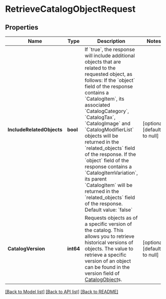 # RetrieveCatalogObjectRequest

## Properties
Name | Type | Description | Notes
------------ | ------------- | ------------- | -------------
**IncludeRelatedObjects** | **bool** | If &#x60;true&#x60;, the response will include additional objects that are related to the requested object, as follows:  If the &#x60;object&#x60; field of the response contains a &#x60;CatalogItem&#x60;, its associated &#x60;CatalogCategory&#x60;, &#x60;CatalogTax&#x60;, &#x60;CatalogImage&#x60; and &#x60;CatalogModifierList&#x60; objects will be returned in the &#x60;related_objects&#x60; field of the response. If the &#x60;object&#x60; field of the response contains a &#x60;CatalogItemVariation&#x60;, its parent &#x60;CatalogItem&#x60; will be returned in the &#x60;related_objects&#x60; field of the response.  Default value: &#x60;false&#x60; | [optional] [default to null]
**CatalogVersion** | **int64** | Requests objects as of a specific version of the catalog. This allows you to retrieve historical versions of objects. The value to retrieve a specific version of an object can be found in the version field of [CatalogObject](#type-catalogobject)s. | [optional] [default to null]

[[Back to Model list]](../README.md#documentation-for-models) [[Back to API list]](../README.md#documentation-for-api-endpoints) [[Back to README]](../README.md)

